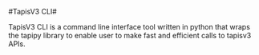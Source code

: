 #TapisV3 CLI#

TapisV3 CLI is a command line interface tool written in python that wraps the tapipy library to enable user to make fast and efficient calls to tapisv3 APIs.